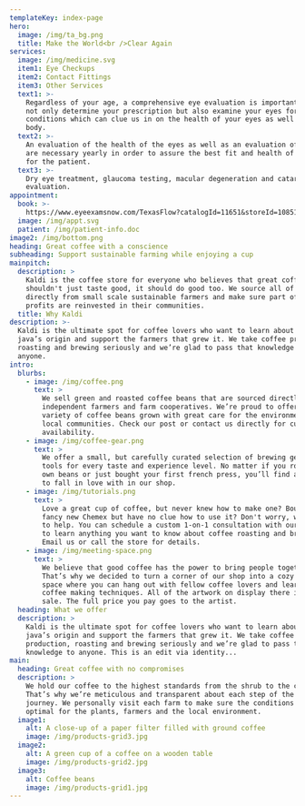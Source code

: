 ```yaml
---
templateKey: index-page
hero:
  image: /img/ta_bg.png
  title: Make the World<br />Clear Again
services:
  image: /img/medicine.svg
  item1: Eye Checkups
  item2: Contact Fittings
  item3: Other Services
  text1: >-
    Regardless of your age, a comprehensive eye evaluation is important. We will
    not only determine your prescription but also examine your eyes for common
    conditions which can clue us in on the health of your eyes as well as your
    body.
  text2: >-
    An evaluation of the health of the eyes as well as an evaluation of the fit
    are necessary yearly in order to assure the best fit and health of contacts
    for the patient.
  text3: >-
    Dry eye treatment, glaucoma testing, macular degeneration and cataract
    evaluation.
appointment:
  book: >-
    https://www.eyeexamsnow.com/TexasFlow?catalogId=11651&storeId=10851&langId=-1&clearExams=1&storeNumber=0275
  image: /img/appt.svg
  patient: /img/patient-info.doc
image2: /img/bottom.png
heading: Great coffee with a conscience
subheading: Support sustainable farming while enjoying a cup
mainpitch:
  description: >
    Kaldi is the coffee store for everyone who believes that great coffee
    shouldn't just taste good, it should do good too. We source all of our beans
    directly from small scale sustainable farmers and make sure part of the
    profits are reinvested in their communities.
  title: Why Kaldi
description: >-
  Kaldi is the ultimate spot for coffee lovers who want to learn about their
  java’s origin and support the farmers that grew it. We take coffee production,
  roasting and brewing seriously and we’re glad to pass that knowledge to
  anyone.
intro:
  blurbs:
    - image: /img/coffee.png
      text: >
        We sell green and roasted coffee beans that are sourced directly from
        independent farmers and farm cooperatives. We’re proud to offer a
        variety of coffee beans grown with great care for the environment and
        local communities. Check our post or contact us directly for current
        availability.
    - image: /img/coffee-gear.png
      text: >
        We offer a small, but carefully curated selection of brewing gear and
        tools for every taste and experience level. No matter if you roast your
        own beans or just bought your first french press, you’ll find a gadget
        to fall in love with in our shop.
    - image: /img/tutorials.png
      text: >
        Love a great cup of coffee, but never knew how to make one? Bought a
        fancy new Chemex but have no clue how to use it? Don't worry, we’re here
        to help. You can schedule a custom 1-on-1 consultation with our baristas
        to learn anything you want to know about coffee roasting and brewing.
        Email us or call the store for details.
    - image: /img/meeting-space.png
      text: >
        We believe that good coffee has the power to bring people together.
        That’s why we decided to turn a corner of our shop into a cozy meeting
        space where you can hang out with fellow coffee lovers and learn about
        coffee making techniques. All of the artwork on display there is for
        sale. The full price you pay goes to the artist.
  heading: What we offer
  description: >
    Kaldi is the ultimate spot for coffee lovers who want to learn about their
    java’s origin and support the farmers that grew it. We take coffee
    production, roasting and brewing seriously and we’re glad to pass that
    knowledge to anyone. This is an edit via identity...
main:
  heading: Great coffee with no compromises
  description: >
    We hold our coffee to the highest standards from the shrub to the cup.
    That’s why we’re meticulous and transparent about each step of the coffee’s
    journey. We personally visit each farm to make sure the conditions are
    optimal for the plants, farmers and the local environment.
  image1:
    alt: A close-up of a paper filter filled with ground coffee
    image: /img/products-grid3.jpg
  image2:
    alt: A green cup of a coffee on a wooden table
    image: /img/products-grid2.jpg
  image3:
    alt: Coffee beans
    image: /img/products-grid1.jpg
---
```


